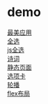 # demo
[最美应用](https://yingxincui.github.io/demo/checkbox.html)<br>
[全选](https://yingxincui.github.io/demo/checkbox.html)<br>
[js全选](https://yingxincui.github.io/demo/jscheckbox.html)<br>
[诗词](https://yingxincui.github.io/demo/shici.html)<br>
[静态页面](https://yingxincui.github.io/demo/fixedlayout.html)<br>
[选项卡](https://yingxincui.github.io/demo/tabs.html)<br>
[轮播](https://yingxincui.github.io/demo/canorsel.html)<br>
[flex布局](https://yingxincui.github.io/demo/flex.html)<br>



